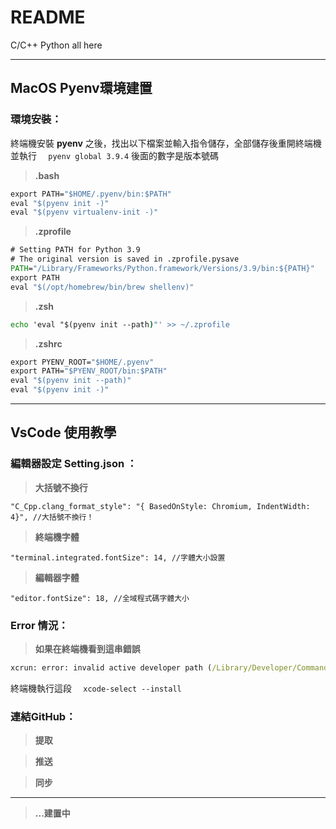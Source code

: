 # README
C/C++ Python all here

---
## MacOS Pyenv環境建置

### 環境安裝：
終端機安裝 **pyenv** 之後，找出以下檔案並輸入指令儲存，全部儲存後重開終端機並執行  ``` 
pyenv global 3.9.4``` 後面的數字是版本號碼

> **.bash**
``` cmd
export PATH="$HOME/.pyenv/bin:$PATH"
eval "$(pyenv init -)"
eval "$(pyenv virtualenv-init -)"
```

> **.zprofile**
``` cmd
# Setting PATH for Python 3.9
# The original version is saved in .zprofile.pysave
PATH="/Library/Frameworks/Python.framework/Versions/3.9/bin:${PATH}"
export PATH
eval "$(/opt/homebrew/bin/brew shellenv)"
```

> **.zsh**
``` cmd
echo 'eval "$(pyenv init --path)"' >> ~/.zprofile
```

> **.zshrc**
```cmd
export PYENV_ROOT="$HOME/.pyenv"
export PATH="$PYENV_ROOT/bin:$PATH"
eval "$(pyenv init --path)"
eval "$(pyenv init -)"
```

---
## VsCode 使用教學

### 編輯器設定 Setting.json ：
>**大括號不換行**
```
"C_Cpp.clang_format_style": "{ BasedOnStyle: Chromium, IndentWidth: 4}", //大括號不換行！
```

>**終端機字體**
```
"terminal.integrated.fontSize": 14, //字體大小設置
```

>**編輯器字體**
```
"editor.fontSize": 18, //全域程式碼字體大小
```

### Error 情況：
>**如果在終端機看到這串錯誤**
``` cmd
xcrun: error: invalid active developer path (/Library/Developer/CommandLineTools), missing xcrun at: /Library/Developer/CommandLineTools/usr/bin/xcrun
```

終端機執行這段  ``` 
xcode-select --install```

### 連結GitHub：

>**提取**

>**推送**

>**同步**

---
>**...建置中**
